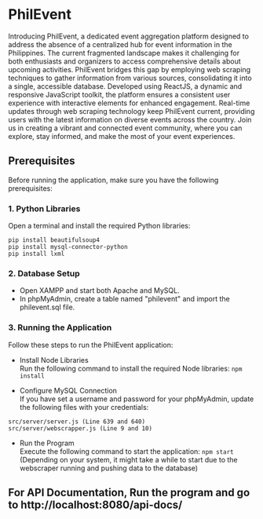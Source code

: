 # PhilEvent
Introducing PhilEvent, a dedicated event aggregation platform designed to address the absence of a centralized hub for event information in the Philippines. The current fragmented landscape makes it challenging for both enthusiasts and organizers to access comprehensive details about upcoming activities. PhilEvent bridges this gap by employing web scraping techniques to gather information from various sources, consolidating it into a single, accessible database. Developed using ReactJS, a dynamic and responsive JavaScript toolkit, the platform ensures a consistent user experience with interactive elements for enhanced engagement. Real-time updates through web scraping technology keep PhilEvent current, providing users with the latest information on diverse events across the country. Join us in creating a vibrant and connected event community, where you can explore, stay informed, and make the most of your event experiences.

## Prerequisites

Before running the application, make sure you have the following prerequisites:

### 1. Python Libraries
Open a terminal and install the required Python libraries:
```
pip install beautifulsoup4
pip install mysql-connector-python
pip install lxml
```

### 2. Database Setup
* Open XAMPP and start both Apache and MySQL.
* In phpMyAdmin, create a table named "philevent" and import the philevent.sql file.

### 3. Running the Application
Follow these steps to run the PhilEvent application:

- Install Node Libraries\
Run the following command to install the required Node libraries:
```npm install```

- Configure MySQL Connection\
If you have set a username and password for your phpMyAdmin, update the following files with your credentials:
```
src/server/server.js (Line 639 and 640)
src/server/webscrapper.js (Line 9 and 10)
```
- Run the Program\
Execute the following command to start the application:
```npm start```\
(Depending on your system, it might take a while to start due to the webscraper running and pushing data to the database)

## For API Documentation, Run the program and go to http://localhost:8080/api-docs/

